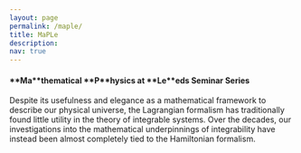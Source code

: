 ```yaml
---
layout: page
permalink: /maple/
title: MaPLe
description:
nav: true
---
```


<h4> **Ma**thematical **P**hysics at **Le**eds Seminar Series</h4>

Despite its usefulness and elegance as a mathematical framework to describe our physical universe, the Lagrangian formalism has traditionally found little utility in the theory of integrable systems. Over the decades, our investigations into the mathematical underpinnings of integrability have instead been almost completely tied to the Hamiltonian formalism.
